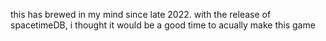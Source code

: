 this has brewed in my mind since late 2022. with the release of spacetimeDB, i thought it would be a good time to acually make this game
